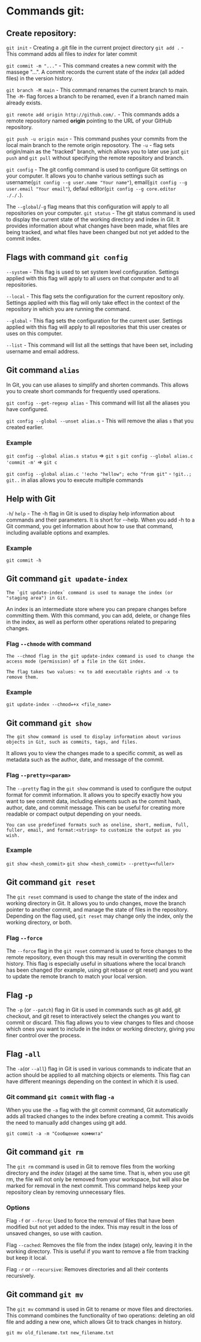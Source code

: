 # Commands git:

## Create repository:

`git init` - Creating a .git file in the current project directory
`git add .` - This command adds all files to  _index_ for later commit

`git commit -m "..."` - This command creates a new commit with the massege "...". 
A commit records the current state of the _index_ (all added files) in the version history.

`git branch -M main` - This command renames the current branch to main.
The `-M`- flag forces a branch to be renamed, even if a branch named main already exists.

`git remote add origin http://github.com/.` - This commands adds a remote repository named **origin** pointing to the URL of your GitHub repository.

`git push -u origin main` - This command  pushes your commits from the local main branch to the remote origin reposotory. 
The `-u` - flag sets origin/main as the "tracked" branch, which allows you to later use just `git push` and `git pull` without specifying the remote repository and branch.

`git config` - The git config command is used to configure Git settings on your computer. 
It allows you to chanhe various settings such as username(`git config --g user.name "Your name"`), email(`git config --g user.email "Your email"`), defaul editor(`git config --g core.editor ././.`). 

The `--global`/`-g` flag means that this configuration will apply to all repositories on your computer.
`git status` - The git status command is used to display the current state of the working directory and index in Git. It provides information about what changes have been made, what files are being tracked, and what files have been changed but not yet added to the commit index.

## Flags with command `git config`

`--system` - This flag is used to set system level configuration. 
Settings applied with this flag will apply to all users on that computer and to all repositories.  

`--local` - This flag sets the configuration for the current repository only. 
Settings applied with this flag will only take effect in the context of the repository in which you are running the command.  

`--global` - This flag sets the configuration for the current user. 
Settings applied with this flag will apply to all repositories that this user creates or uses on this computer. 

`--list` -  This command will list all the settings that have been set, including username and email address.

## Git command `alias`

In Git, you can use aliases to simplify and shorten commands. This allows you to create short commands for frequently used operations.

`git config --get-regexp alias` - This command will list all the aliases you have configured.

`git config --global --unset alias.s` - This will remove the alias `s` that you created earlier.

### Example

`git config --global alias.s status` => `git s`
`git config --global alias.c 'commit -m'` => `git c`

`git config --global alias.c '!echo "hellow"; echo "from git"` - `!git..; git..` in alias allows you to execute multiple commands

## Help with Git

`-h`/ `help` - The -h flag in Git is used to display help information about commands and their parameters. It is short for --help. 
When you add -h to a Git command, you get information about how to use that command, including available options and examples.

### Example

`git commit -h`

## Git command `git upadate-index`

    The `git update-index` command is used to manage the index (or "staging area") in Git.
An index is an intermediate store where you can prepare changes before committing them.
With this command, you can add, delete, or change files in the index, as well as perform other operations related to preparing changes.

### Flag `--chmode` with command

    The --chmod flag in the git update-index command is used to change the access mode (permission) of a file in the Git index.

    The flag takes two values: +x to add executable rights and -x to remove them.

### Example 

`git update-index --chmod=+x <file_name>` 

## Git command `git show`

    The git show command is used to display information about various objects in Git, such as commits, tags, and files. 
It allows you to view the changes made to a specific commit, as well as metadata such as the author, date, and message of the commit.

### Flag `--pretty=<param>`

The `--pretty` flag in the `git show` command is used to configure the output format for commit information. 
It allows you to specify exactly how you want to see commit data, including elements such as the commit hash, author, date, and commit message. 
This can be useful for creating more readable or compact output depending on your needs.

    You can use predefined formats such as oneline, short, medium, full, fuller, email, and format:<string> to customize the output as you wish.

### Example 

`git show <hesh_commit>`
`git show <hesh_commit> --pretty=<fuller>`

## Git command `git reset`

The `git reset` command is used to change the state of the index and working directory in Git. 
It allows you to undo changes, move the branch pointer to another commit, and manage the state of files in the repository. 
Depending on the flag used, `git reset` may change only the index, only the working directory, or both.

### Flag `--force`

The `--force` flag in the `git reset` command is used to force changes to the remote repository, even though this may result in overwriting the commit history. 
This flag is especially useful in situations where the local branch has been changed (for example, using git rebase or git reset) and you want to update the remote branch to match your local version.

## Flag `-p`

The `-p` (or `--patch`) flag in Git is used in commands such as git add, git checkout, and git reset to interactively select the changes you want to commit or discard. 
This flag allows you to view changes to files and choose which ones you want to include in the index or working directory, giving you finer control over the process.

## Flag `-all`

The `-a`(or `--all`) flag in Git is used in various commands to indicate that an action should be applied to all matching objects or elements. 
This flag can have different meanings depending on the context in which it is used.

### Git command `git commit` with flag `-a`

When you use the `-a` flag with the git commit command, Git automatically adds all tracked changes to the index before creating a commit. 
This avoids the need to manually add changes using git add.

`git commit -a -m "Сообщение коммита"`

## Git command `git rm`

The `git rm` command is used in Git to remove files from the working directory and the _index_ (stage) at the same time. 
That is, when you use git rm, the file will not only be removed from your workspace, but will also be marked for removal in the next commit. 
This command helps keep your repository clean by removing unnecessary files.

### Options

Flag `-f` or `--force`:
    Used to force the removal of files that have been modified but not yet added to the index. 
This may result in the loss of unsaved changes, so use with caution.

Flag `--cached`: 
    Removes the file from the index (stage) only, leaving it in the working directory. 
This is useful if you want to remove a file from tracking but keep it local.

Flag `-r` or `--recursive`: 
    Removes directories and all their contents recursively.

## Git command `git mv`

The `git mv` command is used in Git to rename or move files and directories. 
This command combines the functionality of two operations: deleting an old file and adding a new one, which allows Git to track changes in history.

`git mv old_filename.txt new_filename.txt`